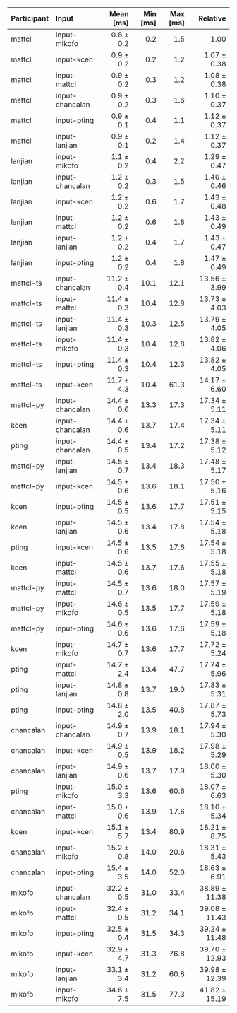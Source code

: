 | Participant | Input | Mean [ms] | Min [ms] | Max [ms] | Relative |
|:---|:---|---:|---:|---:|---:|
| mattcl | input-mikofo | 0.8 ± 0.2 | 0.2 | 1.5 | 1.00 |
| mattcl | input-kcen | 0.9 ± 0.2 | 0.2 | 1.2 | 1.07 ± 0.38 |
| mattcl | input-mattcl | 0.9 ± 0.2 | 0.3 | 1.2 | 1.08 ± 0.38 |
| mattcl | input-chancalan | 0.9 ± 0.2 | 0.3 | 1.6 | 1.10 ± 0.37 |
| mattcl | input-pting | 0.9 ± 0.1 | 0.4 | 1.1 | 1.12 ± 0.37 |
| mattcl | input-lanjian | 0.9 ± 0.1 | 0.2 | 1.4 | 1.12 ± 0.37 |
| lanjian | input-mikofo | 1.1 ± 0.2 | 0.4 | 2.2 | 1.29 ± 0.47 |
| lanjian | input-chancalan | 1.2 ± 0.2 | 0.3 | 1.5 | 1.40 ± 0.46 |
| lanjian | input-kcen | 1.2 ± 0.2 | 0.6 | 1.7 | 1.43 ± 0.48 |
| lanjian | input-mattcl | 1.2 ± 0.2 | 0.6 | 1.8 | 1.43 ± 0.49 |
| lanjian | input-lanjian | 1.2 ± 0.2 | 0.4 | 1.7 | 1.43 ± 0.47 |
| lanjian | input-pting | 1.2 ± 0.2 | 0.4 | 1.8 | 1.47 ± 0.49 |
| mattcl-ts | input-chancalan | 11.2 ± 0.4 | 10.1 | 12.1 | 13.56 ± 3.99 |
| mattcl-ts | input-mattcl | 11.4 ± 0.3 | 10.4 | 12.8 | 13.73 ± 4.03 |
| mattcl-ts | input-lanjian | 11.4 ± 0.3 | 10.3 | 12.5 | 13.79 ± 4.05 |
| mattcl-ts | input-mikofo | 11.4 ± 0.3 | 10.4 | 12.8 | 13.82 ± 4.06 |
| mattcl-ts | input-pting | 11.4 ± 0.3 | 10.4 | 12.3 | 13.82 ± 4.05 |
| mattcl-ts | input-kcen | 11.7 ± 4.3 | 10.4 | 61.3 | 14.17 ± 6.60 |
| mattcl-py | input-chancalan | 14.4 ± 0.6 | 13.3 | 17.3 | 17.34 ± 5.11 |
| kcen | input-chancalan | 14.4 ± 0.6 | 13.7 | 17.4 | 17.34 ± 5.11 |
| pting | input-chancalan | 14.4 ± 0.5 | 13.4 | 17.2 | 17.38 ± 5.12 |
| mattcl-py | input-lanjian | 14.5 ± 0.7 | 13.4 | 18.3 | 17.48 ± 5.17 |
| mattcl-py | input-kcen | 14.5 ± 0.6 | 13.6 | 18.1 | 17.50 ± 5.16 |
| kcen | input-pting | 14.5 ± 0.5 | 13.6 | 17.7 | 17.51 ± 5.15 |
| kcen | input-lanjian | 14.5 ± 0.6 | 13.4 | 17.8 | 17.54 ± 5.18 |
| pting | input-kcen | 14.5 ± 0.6 | 13.5 | 17.6 | 17.54 ± 5.18 |
| kcen | input-mattcl | 14.5 ± 0.6 | 13.7 | 17.6 | 17.55 ± 5.18 |
| mattcl-py | input-mattcl | 14.5 ± 0.7 | 13.6 | 18.0 | 17.57 ± 5.19 |
| mattcl-py | input-mikofo | 14.6 ± 0.5 | 13.5 | 17.7 | 17.59 ± 5.18 |
| mattcl-py | input-pting | 14.6 ± 0.6 | 13.6 | 17.6 | 17.59 ± 5.18 |
| kcen | input-mikofo | 14.7 ± 0.7 | 13.6 | 17.7 | 17.72 ± 5.24 |
| pting | input-mattcl | 14.7 ± 2.4 | 13.4 | 47.7 | 17.74 ± 5.96 |
| pting | input-lanjian | 14.8 ± 0.8 | 13.7 | 19.0 | 17.83 ± 5.31 |
| pting | input-pting | 14.8 ± 2.0 | 13.5 | 40.8 | 17.87 ± 5.73 |
| chancalan | input-chancalan | 14.9 ± 0.7 | 13.9 | 18.1 | 17.94 ± 5.30 |
| chancalan | input-kcen | 14.9 ± 0.5 | 13.9 | 18.2 | 17.98 ± 5.29 |
| chancalan | input-lanjian | 14.9 ± 0.6 | 13.7 | 17.9 | 18.00 ± 5.30 |
| pting | input-mikofo | 15.0 ± 3.3 | 13.6 | 60.6 | 18.07 ± 6.63 |
| chancalan | input-mattcl | 15.0 ± 0.6 | 13.9 | 17.6 | 18.10 ± 5.34 |
| kcen | input-kcen | 15.1 ± 5.7 | 13.4 | 80.9 | 18.21 ± 8.75 |
| chancalan | input-mikofo | 15.2 ± 0.8 | 14.0 | 20.6 | 18.31 ± 5.43 |
| chancalan | input-pting | 15.4 ± 3.5 | 14.0 | 52.0 | 18.63 ± 6.91 |
| mikofo | input-chancalan | 32.2 ± 0.5 | 31.0 | 33.4 | 38.89 ± 11.38 |
| mikofo | input-mattcl | 32.4 ± 0.5 | 31.2 | 34.1 | 39.08 ± 11.43 |
| mikofo | input-pting | 32.5 ± 0.4 | 31.5 | 34.3 | 39.24 ± 11.48 |
| mikofo | input-kcen | 32.9 ± 4.7 | 31.3 | 76.8 | 39.70 ± 12.93 |
| mikofo | input-lanjian | 33.1 ± 3.4 | 31.2 | 60.8 | 39.98 ± 12.39 |
| mikofo | input-mikofo | 34.6 ± 7.5 | 31.5 | 77.3 | 41.82 ± 15.19 |
